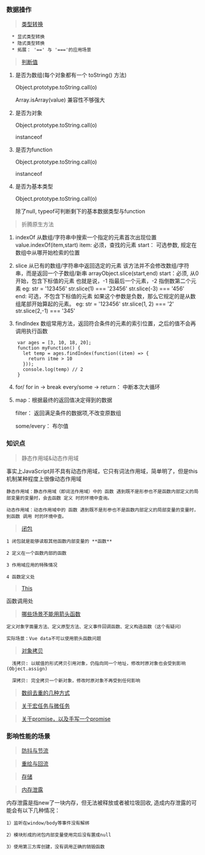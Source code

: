 ### 数据操作

> [类型转换](https://juejin.im/post/5b6906b46fb9a04fcb5b8771)
````
  * 显式类型转换
  * 隐式类型转换
  * 拓展： '==' 与 '==='的应用场景
```` 

> [判断值](https://juejin.im/post/5be52b1ae51d450b3647e766#heading-2)
 
  1) 是否为数组(每个对象都有一个 toString() 方法)

     Object.prototype.toString.call(o) 
     
     Array.isArray(value) 兼容性不够强大
     
  2) 是否为对象

     Object.prototype.toString.call(o) 
     
     instanceof
     
  3) 是否为function

     Object.prototype.toString.call(o) 
     
     instanceof
     
  4) 是否为基本类型

     Object.prototype.toString.call(o) 
     
     除了null, typeof可判断剩下的基本数据类型与function
 

> 折腾原生方法
  1) indexOf
     从数组/字符串中搜索一个指定的元素首次出现位置
     value.indexOf(item,start)
     item: 必须，查找的元素
     start： 可选参数, 规定在数组中从哪开始检索的位置 

  2) slice
     从已有的数组/字符串中返回选定的元素
     该方法并不会修改数组/字符串，而是返回一个子数组/新串
     arrayObject.slice(start,end)
     start：必须, 从0开始，包含下标值的元素
            也就是说，-1 指最后一个元素，-2 指倒数第二个元素
            eg: str = '123456' str.slice(1) === '23456'  str.slice(-3) === '456'       
     end:   可选，不包含下标值的元素
            如果这个参数是负数，那么它规定的是从数组尾部开始算起的元素。
            eg: str = '123456' str.slice(1, 2) === '2'  str.slice(2,-1) === '345' 

  3) findIndex
     数组常用方法，返回符合条件的元素的索引位置，之后的值不会再调用执行函数
  ````
      var ages = [3, 10, 18, 20];
      function myFunction() {
        let temp = ages.findIndex(function((item) => {
          return itme > 10
        }));
        console.log(temp) // 2
      } 
  ````      

  4) for/ for in -> break  every/some -> return： 中断本次大循环  

  5) 
     map：根据最终的返回值决定得到的数据
     
     filter： 返回满足条件的数据项,不改变原数组
     
     some/every： 布尔值

### 知识点   

> 静态作用域&动态作用域

  事实上JavaScript并不具有动态作用域，它只有词法作用域，简单明了，但是this机制某种程度上很像动态作用域

    静态作用域：静态作用域（即词法作用域）中的 函数 遇到既不是形参也不是函数内部定义的局部变量的变量时，会去函数 定义 时的环境中查询。

    动态作用域：动态作用域中的 函数 遇到既不是形参也不是函数内部定义的局部变量的变量时，到函数 调用 时的环境中查。

> [闭包](http://www.ruanyifeng.com/blog/2009/08/learning_javascript_closures.html)

    1 闭包就是能够读取其他函数内部变量的 **函数**

    2 定义在一个函数内部的函数

    3 作用域应用的特殊情况

    4 函数定义处

> [This](https://www.cnblogs.com/Tiboo/p/11370325.html)
 
  函数调用处

> [哪些场景不能用箭头函数](https://zhuanlan.zhihu.com/p/26540168)
 
    定义对象字面量方法、定义原型方法、定义事件回调函数、定义构造函数（这个有疑问）

    实际场景：Vue data不可以使用箭头函数问题

> [对象拷贝](https://juejin.im/post/5b5dcf8351882519790c9a2e#heading-4)
````
  浅拷贝: 以赋值的形式拷贝引用对象，仍指向同一个地址，修改时原对象也会受到影响(Object.assign)

  深拷贝: 完全拷贝一个新对象，修改时原对象不再受到任何影响
````  
> [数组去重的几种方式](https://www.cnblogs.com/Tiboo/p/11846316.html)

> [关于宏任务与微任务](https://github.com/yang1212/collection-about/issues/4)

> [关于promise，以及手写一个promise](https://www.cnblogs.com/Tiboo/p/10072963.html)

### 影响性能的场景

> [防抖与节流](https://www.cnblogs.com/Tiboo/p/11795788.html)

> [重绘与回流](https://www.cnblogs.com/Tiboo/p/10505613.html)

> [存储](https://www.cnblogs.com/Tiboo/p/10355955.html)

> [内存泄露](https://juejin.im/post/5b2fd09ee51d45588576f429)
 
  内存泄露是指new了一块内存，但无法被释放或者被垃圾回收, 造成内存泄露的可能会有以下几种情况：

    1）监听在window/body等事件没有解绑

    2）模块形成的闭包内部变量使用完后没有置成null

    3）使用第三方库创建，没有调用正确的销毁函数  

